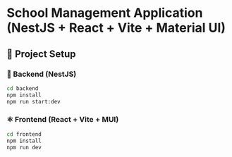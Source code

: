 # School Management Application (NestJS + React + Vite + Material UI)

## 🔧 Project Setup

### 📁 Backend (NestJS)

```bash
cd backend
npm install
npm run start:dev
```

### ⚛️ Frontend (React + Vite + MUI)

```bash
cd frontend
npm install
npm run dev
```